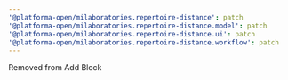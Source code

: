 ```yaml
---
'@platforma-open/milaboratories.repertoire-distance': patch
'@platforma-open/milaboratories.repertoire-distance.model': patch
'@platforma-open/milaboratories.repertoire-distance.ui': patch
'@platforma-open/milaboratories.repertoire-distance.workflow': patch
---
```


Removed from Add Block
